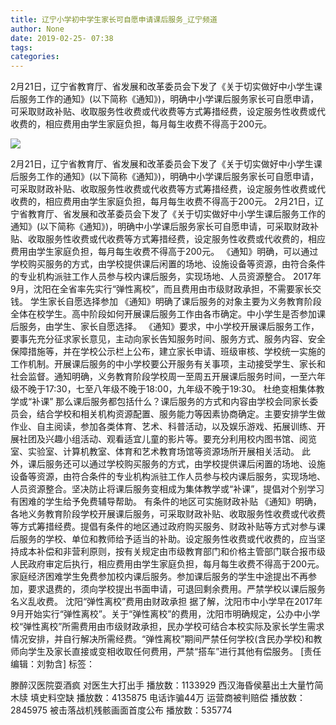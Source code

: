 ```yaml
---
title: 辽宁小学初中学生家长可自愿申请课后服务_辽宁频道
author: None
date: 2019-02-25- 07:38
tags: 
categories: 
---
```

2月21日，辽宁省教育厅、省发展和改革委员会下发了《关于切实做好中小学生课后服务工作的通知》(以下简称《通知》)，明确中小学课后服务家长可自愿申请，可采取财政补贴、收取服务性收费或代收费等方式筹措经费，设定服务性收费或代收费的，相应费用由学生家庭负担，每月每生收费不得高于200元。
<!-- more -->
                
<img align="center" border="0" src="http://p2.ifengimg.com/a/2016/0810/204c433878d5cf9size1_w16_h16.png" />
                
            
2月21日，辽宁省教育厅、省发展和改革委员会下发了《关于切实做好中小学生课后服务工作的通知》(以下简称《通知》)，明确中小学课后服务家长可自愿申请，可采取财政补贴、收取服务性收费或代收费等方式筹措经费，设定服务性收费或代收费的，相应费用由学生家庭负担，每月每生收费不得高于200元。
2月21日，辽宁省教育厅、省发展和改革委员会下发了《关于切实做好中小学生课后服务工作的通知》(以下简称《通知》)，明确中小学课后服务家长可自愿申请，可采取财政补贴、收取服务性收费或代收费等方式筹措经费，设定服务性收费或代收费的，相应费用由学生家庭负担，每月每生收费不得高于200元。
《通知》明确，可以通过学校购买服务的方式，由学校提供课后闲置的场地、设施设备等资源，由符合条件的专业机构派驻工作人员参与校内课后服务，实现场地、人员资源整合。
2017年9月，沈阳在全省率先实行“弹性离校”，而且费用由市级财政承担，不需要家长交钱。
学生家长自愿选择参加
《通知》明确了课后服务的对象主要为义务教育阶段全体在校学生。高中阶段如何开展课后服务工作由各市确定。中小学生是否参加课后服务，由学生、家长自愿选择。
《通知》要求，中小学校开展课后服务工作，要事先充分征求家长意见，主动向家长告知服务时间、服务方式、服务内容、安全保障措施等，并在学校公示栏上公布，建立家长申请、班级审核、学校统一实施的工作机制。开展课后服务的中小学校要公开服务有关事项，主动接受学生、家长和社会监督。通知明确，义务教育阶段学校周一至周五开展课后服务时间，一至六年级不晚于17:30，七至八年级不晚于18:00，九年级不晚于19:30。
杜绝变相集体教学或“补课”
那么课后服务都包括什么？课后服务的方式和内容由学校会同家长委员会，结合学校和相关机构资源配置、服务能力等因素协商确定。主要安排学生做作业、自主阅读，参加各类体育、艺术、科普活动，以及娱乐游戏、拓展训练、开展社团及兴趣小组活动、观看适宜儿童的影片等。要充分利用校内图书馆、阅览室、实验室、计算机教室、体育和艺术教育场馆等资源场所开展相关活动。
此外，课后服务还可以通过学校购买服务的方式，由学校提供课后闲置的场地、设施设备等资源，由符合条件的专业机构派驻工作人员参与校内课后服务，实现场地、人员资源整合。坚决防止将课后服务变相成为集体教学或“补课”，提倡对个别学习有困难的学生给予免费辅导帮助。
有条件的地区可实施财政补贴
《通知》明确，各地义务教育阶段学校开展课后服务，可采取财政补贴、收取服务性收费或代收费等方式筹措经费。提倡有条件的地区通过政府购买服务、财政补贴等方式对参与课后服务的学校、单位和教师给予适当的补助。设定服务性收费或代收费的，应当坚持成本补偿和非营利原则，按有关规定由市级教育部门和价格主管部门联合报市级人民政府审定后执行，相应费用由学生家庭负担，每月每生收费不得高于200元。家庭经济困难学生免费参加校内课后服务。参加课后服务的学生中途提出不再参加，要求退费的，须向学校提出书面申请，可退回剩余费用。严禁学校以课后服务名义乱收费。
沈阳“弹性离校”费用由财政承担
据了解，沈阳市中小学早在2017年9月开始实行“弹性离校”。关于“弹性离校”的费用，沈阳市明确规定，公办中小学校“弹性离校”所需费用由市级财政承担，民办学校可结合本校实际及家长学生需求情况安排，并自行解决所需经费。“弹性离校”期间严禁任何学校(含民办学校)和教师向学生及家长直接或变相收取任何费用，严禁“搭车”进行其他有偿服务。
[责任编辑：刘勃含]
标签：
 
             
滕醉汉医院耍酒疯 对医生大打出手
播放数：1133929
西汉海昏侯墓出土大量竹简木牍 填史料空缺
播放数：4135875
电话诈骗44万 运营商被判赔偿
播放数：2845975
被击落战机残骸画面首度公布
播放数：535774
